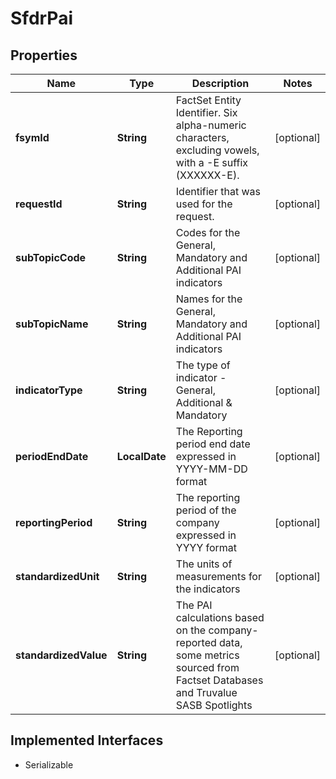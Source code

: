 

# SfdrPai


## Properties

Name | Type | Description | Notes
------------ | ------------- | ------------- | -------------
**fsymId** | **String** | FactSet Entity Identifier. Six alpha-numeric characters, excluding vowels, with a -E suffix (XXXXXX-E). |  [optional]
**requestId** | **String** | Identifier that was used for the request. |  [optional]
**subTopicCode** | **String** | Codes for the General, Mandatory and Additional PAI indicators |  [optional]
**subTopicName** | **String** | Names for the General, Mandatory and Additional PAI indicators |  [optional]
**indicatorType** | **String** | The type of indicator - General, Additional &amp; Mandatory |  [optional]
**periodEndDate** | **LocalDate** | The Reporting period end date expressed in YYYY-MM-DD format |  [optional]
**reportingPeriod** | **String** | The reporting period of the company expressed in YYYY format |  [optional]
**standardizedUnit** | **String** | The units of measurements for the indicators |  [optional]
**standardizedValue** | **String** | The PAI calculations based on the company-reported data, some metrics sourced from Factset Databases and Truvalue SASB Spotlights |  [optional]


## Implemented Interfaces

* Serializable


